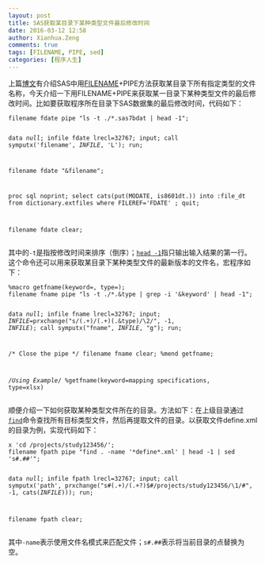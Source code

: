 ```yaml
---
layout: post
title: SAS获取某目录下某种类型文件最后修改时间
date: 2016-03-12 12:58
author: Xianhua.Zeng
comments: true
tags: [FILENAME, PIPE, sed]
categories: [程序人生]
---
```

<p>上篇<a href="http://www.xianhuazeng.com/cn?p=710" target="_blank"><span style="text-decoration: underline;">博文</span></a>有介绍SAS中用<span style="text-decoration: underline;"><a href="http://support.sas.com/documentation/cdl/en/hostunx/61879/HTML/default/viewer.htm#pipe.htm" target="_blank">FILENAME</a></span>+PIPE方法获取某目录下所有指定类型的文件名称，今天介绍一下用FILENAME+PIPE来获取某一目录下某种类型文件的最后修改时间。比如要获取程序所在目录下SAS数据集的最后修改时间，代码如下：<!--more--></p>
<pre><code>filename fdate pipe "ls -t ./*.sas7bdat | head -1";

data _null_;
    infile fdate lrecl=32767;
    input;
    call symputx('filename', _INFILE_, 'L');
run;

filename fdate "&amp;filename";

proc sql noprint;
    select cats(put(MODATE, is8601dt.)) into :file_dt
        from dictionary.extfiles
        where FILEREF='FDATE'
        ;
quit;

filename fdate clear;
</code></pre>
<p>其中的<code>-t</code>是指按修改时间来排序（倒序）；<span style="text-decoration: underline;"><a href="https://en.wikipedia.org/wiki/Head_(Unix)" target="_blank"><code>head -1</code></a></span>指只输出输入结果的第一行。这个命令还可以用来获取某目录下某种类型文件的最新版本的文件名，宏程序如下：</p>
<pre><code>%macro getfname(keyword=, type=);
filename fname pipe "ls -t ./*.&amp;type | grep -i '&amp;keyword' | head -1";

data _null_;
    infile fname lrecl=32767;
    input;
    _INFILE_=prxchange("s/(.+)\/(.+)(\.&amp;type)/\2/", -1, _INFILE_);
    call symputx("fname", _INFILE_, "g");
run;

/* Close the pipe */
filename fname clear;
%mend getfname;

/*Using Example*/
%getfname(keyword=mapping specifications, type=xlsx)
</code></pre>
<p>顺便介绍一下如何获取某种类型文件所在的目录。方法如下：在上级目录通过<span style="text-decoration: underline;"><a href="https://en.wikipedia.org/wiki/Find" target="_blank"><code>find</code></a></span>命令查找所有目标类型文件，然后再提取文件的目录。以获取文件define.xml的目录为例，实现代码如下：</p>
<pre><code>x 'cd /projects/study123456/';
filename fpath pipe "find . -name '*define*.xml' | head -1 | sed 's#.##'";

data _null_;
    infile fpath lrecl=32767;
    input;
    call symputx('path', prxchange("s#(.+)/(.+?)$#/projects/study123456/\1/#", -1, cats(_INFILE_)));
run;

filename fpath clear;
</code></pre>
<p>其中<code>-name</code>表示使用文件名模式来匹配文件；<code>s#.##</code>表示将当前目录的点替换为空。</p>